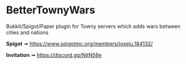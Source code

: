 # BetterTownyWars
Bukkit/Spigot/Paper plugin for Towny servers which adds wars between cities and nations

**Spigot** ➟ https://www.spigotmc.org/members/joselu.184132/

**Invitation** ➟ https://discord.gg/NjtN58e
